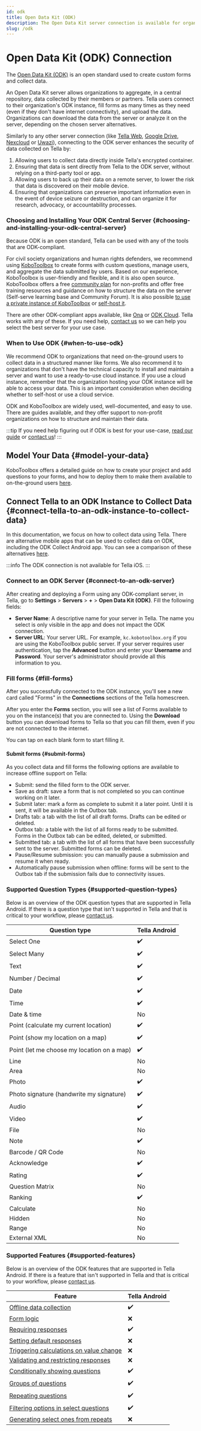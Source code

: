 ```yaml
---
id: odk
title: Open Data Kit (ODK)
description: The Open Data Kit server connection is available for organizations looking to collect structured data using forms.
slug: /odk
---
```


# Open Data Kit (ODK) Connection

The [Open Data Kit (ODK)](https://getodk.org/) is an open standard used to create custom forms and collect data. 

An Open Data Kit server allows organizations to aggregate, in a central repository, data collected by their members or partners. Tella users connect to their organization's ODK instance, fill forms as many times as they need (even if they don't have internet connectivity), and upload the data. Organizations can download the data from the server or analyze it on the server, depending on the chosen server alternatives.

Similarly to any other server connection (like [Tella Web](/tella-web), [Google Drive](/g-drive), [Nexcloud](/nexcloud) or [Uwazi](/uwazi)), connecting to the ODK server enhances the security of data collected on Tella by:

1. Allowing users to collect data directly inside Tella's encrypted container.
2. Ensuring that data is sent directly from Tella to the ODK server, without relying on a third-party tool or app.
3. Allowing users to back up their data on a remote server, to lower the risk that data is discovered on their mobile device.
4. Ensuring that organizations can preserve important information even in the event of device seizure or destruction, and can organize it for research, advocacy, or accountability processes.

### Choosing and Installing Your ODK Central Server {#choosing-and-installing-your-odk-central-server}

Because ODK is an open standard, Tella can be used with any of the tools that are ODK-compliant.

For civil society organizations and human rights defenders, we recommend using [KoboToolbox](https://www.kobotoolbox.org/) to create forms with custom questions, manage users, and aggregate the data submitted by users. Based on our experience, KoboToolbox is user-friendly and flexible, and it is also open source. KoboToolbox offers a free [community plan](https://www.kobotoolbox.org/pricing/) for non-profits and offer free training resources and guidance on how to structure the data on the server (Self-serve learning base and Community Forum). It is also possible [to use a private instance of KoboToolbox](https://www.kobotoolbox.org/services/private-servers/) or [self-host it](https://support.kobotoolbox.org/kobo_your_servers.html).

There are other ODK-compliant apps available, like [Ona](https://ona.io/home/) or [ODK Cloud](https://https://getodk.org/index.html). Tella works with any of these. If you need help, [contact us](contact-us) so we can help you select the best server for your use case.

### When to Use ODK {#when-to-use-odk}

We recommend ODK to organizations that need on-the-ground users to collect data in a structured manner like forms. We also recommend it to organizations that don't have the technical capacity to install and maintain a server and want to use a ready-to-use cloud instance. If you use a cloud instance, remember that the organization hosting your ODK instance will be able to access your data. This is an important consideration when deciding whether to self-host or use a cloud service. 

ODK and KoboToolbox are widely used, well-documented, and easy to use. There are guides available, and they offer support to non-profit organizations on how to structure and maintain their data.

:::tip
If you need help figuring out if ODK is best for your use-case, [read our guide](/for-organizations) or [contact us](/contact-us)!
:::

## Model Your Data {#model-your-data}

KoboToolbox offers a detailed guide on how to create your project and add questions to your forms, and how to deploy them to make them available to on-the-ground users [here](https://support.kobotoolbox.org/overview_of_creating_a_project.html).

## Connect Tella to an ODK Instance to Collect Data {#connect-tella-to-an-odk-instance-to-collect-data}

In this documentation, we focus on how to collect data using Tella. There are alternative mobile apps that can be used to collect data on ODK, including the ODK Collect Android app. You can see a comparison of these alternatives [here](/faq#how-is-tella-different-from-other-documentation-apps).

:::info
The ODK connection is not available for Tella iOS.
:::

### Connect to an ODK Server {#connect-to-an-odk-server}
After creating and deploying a Form using any ODK-compliant server, in Tella, go to **Settings** > **Servers** > **+** > **Open Data Kit (ODK)**. Fill the following fields:
- **Server Name**: A descriptive name for your server in Tella. The name you select is only visible in the app and does not impact the ODK connection. 
- **Server URL**: Your server URL. For example, `kc.kobotoolbox.org` if you are using the KoboToolbox public server.
If your server requires user authentication, tap the **Advanced** button and enter your **Username** and **Password**. Your server's administrator should provide all this information to you.


### Fill forms {#fill-forms}

After you successfully connected to the ODK instance, you'll see a new card called "Forms" in the **Connections** sections of the Tella homescreen.

After you enter the **Forms** section, you will see a list of Forms available to you on the instance(s) that you are connected to. Using the **Download** button you can download forms to Tella so that you can fill them, even if you are not connected to the internet.

You can tap on each blank form to start filling it.


#### Submit forms {#submit-forms}

As you collect data and fill forms the following options are available to increase offline support on Tella:
- Submit: send the filled form to the ODK server.
- Save as draft: save a form that is not completed so you can continue working on it later.
- Submit later: mark a form as complete to submit it a later point. Until it is sent, it will be available in the Outbox tab.
- Drafts tab: a tab with the list of all draft forms. Drafts can be edited or deleted.
- Outbox tab: a table with the list of all forms ready to be submitted. Forms in the Outbox tab can be edited, deleted, or submitted.
- Submitted tab: a tab with the list of all forms that have been successfully sent to the server. Submitted forms can be deleted.
- Pause/Resume submission: you can manually pause a submission and resume it when ready.
- Automatically pause submission when offline: forms will be sent to the Outbox tab if the submission fails due to connectivity issues.

### Supported Question Types {#supported-question-types}
Below is an overview of the ODK question types that are supported in Tella Android. If there is a question type that isn't supported in Tella and that is critical to your workflow, please [contact us](/contact-us).

| **Question type** | **Tella Android** | 
|------|------|
| Select One | ✔️ |
| Select Many | ✔️ |
| Text | ✔️ |
| Number / Decimal | ✔️ |
| Date | ✔️ |
| Time | ✔️ |
| Date & time | No  |
| Point (calculate my current location) | ✔️ |
| Point (show my location on a map) | ✔️ |
| Point (let me choose my location on a map) | ✔️ |
| Line | No |
| Area | No |
| Photo | ✔️ |
| Photo signature (handwrite my signature) | ✔️ |
| Audio | ✔️ |
| Video | ✔️ |
| File | No |
| Note | ✔️ |
| Barcode / QR Code | No |
| Acknowledge | ✔️ |
| Rating | ✔️ |
| Question Matrix | No |
| Ranking | ✔️ |
| Calculate | No |
| Hidden | No |
| Range | No |
| External XML | No |

### Supported Features {#supported-features}

Below is an overview of the ODK features that are supported in Tella Android. If there is a feature that isn't supported in Tella and that is critical to your workflow, please [contact us](/contact-us).
    
| **Feature** | **Tella Android** | 
|------|------|
| [Offline data collection](/odk#submit-forms) | ✔️ |
| [Form logic](https://docs.getodk.org/form-logic/) | ❌ |
| [Requiring responses](https://docs.getodk.org/form-logic/#requiring-responses) | ✔️ |
| [Setting default responses](https://docs.getodk.org/form-logic/#setting-default-responses) | ❌ |
| [Triggering calculations on value change](https://docs.getodk.org/form-logic/#triggering-calculations-on-value-change) | ❌ |
| [Validating and restricting responses](https://docs.getodk.org/form-logic/#validating-and-restricting-responses) | ❌ |
| [Conditionally showing questions](https://docs.getodk.org/form-logic/#conditionally-showing-questions) | ✔️ |
| [Groups of questions](https://docs.getodk.org/form-logic/#groups-of-questions) | ✔️ |
| [Repeating questions](https://docs.getodk.org/form-logic/#repeating-questions) | ✔️ |
| [Filtering options in select questions](https://docs.getodk.org/form-logic/#filtering-options-in-select-questions) | ✔️ |
| [Generating select ones from repeats](https://docs.getodk.org/form-logic/#generating-select-ones-from-repeats) | ❌ |
